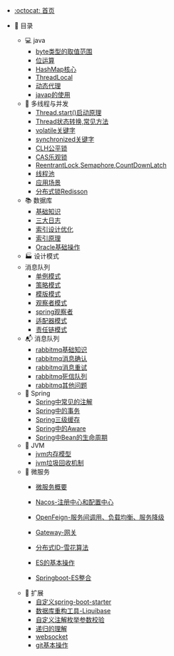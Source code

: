 - [:octocat: 首页](/README)
- :memo: 目录

  - 💻 java
    - [byte类型的取值范围](https://sunhhw.github.io/#/md/idea-plugin/java/2022-03-12-byte类型的取值范围.md)
    - [位运算](https://sunhhw.github.io/#/md/idea-plugin/java/2022-02-12-位运算.md)
    - [HashMap核心](https://sunhhw.github.io/#/md/idea-plugin/java/2022-03-12-HashMap.md)
    - [ThreadLocal](https://sunhhw.github.io/#/md/idea-plugin/java/2022-03-19-ThreadLocal.md)
    - [动态代理](https://sunhhw.github.io/#/md/idea-plugin/java/2022-04-16-动态代理.md)
    - [javap的使用](https://sunhhw.github.io/#/md/idea-plugin/java/2022-05-07-javap使用.md)
  - 🔀 多线程与并发
    - [Thread.start()启动原理](https://sunhhw.github.io/#/md/idea-plugin/thread/2022-04-19-Thread.start()启动原理.md)
    - [Thread状态转换,常见方法](https://sunhhw.github.io/#/md/idea-plugin/thread/2022-04-20-Thread状态转换,常用方法.md)
    - [volatile关键字](https://sunhhw.github.io/#/md/idea-plugin/thread/2022-04-15-volatile.md)
    - [synchronized关键字](https://sunhhw.github.io/#/md/idea-plugin/thread/2022-05-08-synchronized.md)
    - [CLH公平锁](https://sunhhw.github.io/#/md/idea-plugin/thread/2022-05-10-CLH公平锁.md)
    - [CAS乐观锁](https://sunhhw.github.io/#/md/idea-plugin/thread/2022-05-11-CAS乐观锁.md)
    - [ReentrantLock,Semaphore,CountDownLatch](https://sunhhw.github.io/#/md/idea-plugin/thread/2022-05-08-ReentrantLock.md)
    - [线程池](https://sunhhw.github.io/#/md/idea-plugin/thread/2022-05-07-线程池.md)
    - [应用场景](https://sunhhw.github.io/#/md/idea-plugin/thread/2022-06-17-应用场景.md)
    - [分布式锁Redisson](https://sunhhw.github.io/#/md/idea-plugin/thread/2022-08-20-Redisson.md)
  - 📚 数据库
    - [基础知识](https://sunhhw.github.io/#/md/idea-plugin/mysql/2022-06-16-基础知识.md)
    - [三大日志](https://sunhhw.github.io/#/md/idea-plugin/mysql/2022-06-16-三大日志(binlog,redolog,undolog).md)
    - [索引设计优化](https://sunhhw.github.io/#/md/idea-plugin/mysql/2022-06-16-索引设计优化.md)
    - [索引原理](https://sunhhw.github.io/#/md/idea-plugin/mysql/2022-06-16-索引原理.md)
    - [Oracle基础操作](/md/idea-plugin/mysql/2022-08-11-Oracle基本操作.md)
  - 🏭 设计模式
  - 消息队列
    - [单例模式](https://sunhhw.github.io/#/md/idea-plugin/设计模式/2022-03-08-单例模式.md)
    - [策略模式](https://sunhhw.github.io/#/md/idea-plugin/设计模式/2022-03-08-策略模式.md)
    - [模版模式](https://sunhhw.github.io/#/md/idea-plugin/设计模式/2022-03-09-模版模式.md)
    - [观察者模式](https://sunhhw.github.io/#/md/idea-plugin/设计模式/2022-03-24-观察者模式.md)
    - [spring观察者](https://sunhhw.github.io/#/md/idea-plugin/design/2022-06-26-spring观察者.md)
    - [适配器模式](https://sunhhw.github.io/#/md/idea-plugin/design/2022-08-27-适配器模式.md)
    - [责任链模式](https://sunhhw.github.io/#/md/idea-plugin/design/2022-09-02-责任链模式.md)
  - 📬 消息队列
    - [rabbitmq基础知识](https://sunhhw.github.io/#/md/idea-plugin/mq/2022-09-14-rabbitmq基础知识.md)
    - [rabbitmq消息确认](https://sunhhw.github.io/#/md/idea-plugin/mq/2022-09-14-rabbitmq消息确认.md)
    - [rabbitmq消息重试](https://sunhhw.github.io/#/md/idea-plugin/mq/2022-09-14-rabbitmq消息重试.md)
    - [rabbitmq死信队列](https://sunhhw.github.io/#/md/idea-plugin/mq/2022-09-14-rabbitmq死信队列.md)
    - [rabbitmq其他问题](https://sunhhw.github.io/#/md/idea-plugin/mq/2022-09-14-rabbitmq其他问题.md)
  - 🌿 Spring
    - [Spring中常见的注解]( https://sunhhw.github.io/#/md/idea-plugin/spring/2022-03-06-Spring中常见注解.md )
    - [Spring中的事务](https://sunhhw.github.io/#/md/idea-plugin/spring/2022-03-06-Spring中事务问题.md)
    - [Spring三级缓存](https://sunhhw.github.io/#/md/idea-plugin/spring/2022-04-08-Spring三级缓存.md)
    - [Spring中的Aware](https://sunhhw.github.io/#/md/idea-plugin/spring/2022-09-06-Spring中Aware.md)
    - [Spring中Bean的生命周期](https://sunhhw.github.io/#/md/idea-plugin/spring/2022-4-15-Spring中Bean的生命周期.md)
  - 🚁 JVM
    - [jvm内存模型](/md/idea-plugin/jvm/2022-07-28-jvm内存模型.md)
    - [jvm垃圾回收机制](/md/idea-plugin/jvm/2022-07-28-jvm垃圾回收.md)
  - :leaves: 微服务
    - [微服务概要](https://sunhhw.github.io/#/md/idea-plugin/cloud/2022-03-25-微服务总体概述.md)
  
    - [Nacos-注册中心和配置中心](https://sunhhw.github.io/#/md/idea-plugin/cloud/2022-03-25-Nacos.md)
    - [OpenFeign-服务间调用、负载均衡、服务降级](https://sunhhw.github.io/#/md/idea-plugin/cloud/2022-03-25-OpenFeign.md)
    - [Gateway-网关](https://sunhhw.github.io/#/md/idea-plugin/cloud/2022-03-25-Gateway.md)
    - [分布式ID-雪花算法](https://sunhhw.github.io/#/md/idea-plugin/cloud/2022-03-08-雪花算法.md)
    - [ES的基本操作](https://sunhhw.github.io/#/md/idea-plugin/cloud/2022-06-02-ES.md)
    - [Springboot-ES整合](https://sunhhw.github.io/#/md/idea-plugin/cloud/2022-06-05-Springboot-ES.md)
  - 🚌 扩展
    - [自定义spring-boot-starter](https://sunhhw.github.io/#/md/idea-plugin/other/2022-03-22-自定义starter.md)
    - [数据库重构工具-Liquibase](https://sunhhw.github.io/#/md/idea-plugin/other/2022-04-01-Liquibase.md)
    - [自定义注解枚举参数校验](https://sunhhw.github.io/#/md/idea-plugin/other/2022-04-13-自定义注解参数枚举校验.md)
    - [递归的理解](https://sunhhw.github.io/#/md/idea-plugin/other/2022-04-14-递归的理解.md)
    - [websocket](https://sunhhw.github.io/#/md/idea-plugin/other/2022-08-30-websocket.md)
    - [git基本操作](https://sunhhw.github.io/#/md/idea-plugin/other/2022-07-22-Git.md)
